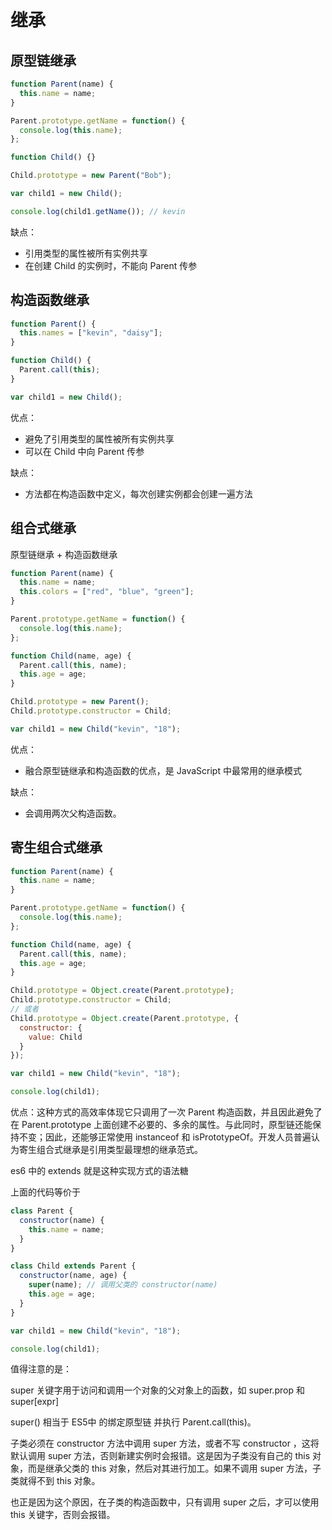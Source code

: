 # 继承

## 原型链继承

```js
function Parent(name) {
  this.name = name;
}

Parent.prototype.getName = function() {
  console.log(this.name);
};

function Child() {}

Child.prototype = new Parent("Bob");

var child1 = new Child();

console.log(child1.getName()); // kevin
```

缺点：

- 引用类型的属性被所有实例共享
- 在创建 Child 的实例时，不能向 Parent 传参

## 构造函数继承

```js
function Parent() {
  this.names = ["kevin", "daisy"];
}

function Child() {
  Parent.call(this);
}

var child1 = new Child();
```

优点：

- 避免了引用类型的属性被所有实例共享
- 可以在 Child 中向 Parent 传参

缺点：

- 方法都在构造函数中定义，每次创建实例都会创建一遍方法

## 组合式继承

原型链继承 + 构造函数继承

```js
function Parent(name) {
  this.name = name;
  this.colors = ["red", "blue", "green"];
}

Parent.prototype.getName = function() {
  console.log(this.name);
};

function Child(name, age) {
  Parent.call(this, name);
  this.age = age;
}

Child.prototype = new Parent();
Child.prototype.constructor = Child;

var child1 = new Child("kevin", "18");
```

优点：

- 融合原型链继承和构造函数的优点，是 JavaScript 中最常用的继承模式

缺点：

- 会调用两次父构造函数。

## 寄生组合式继承

```js
function Parent(name) {
  this.name = name;
}

Parent.prototype.getName = function() {
  console.log(this.name);
};

function Child(name, age) {
  Parent.call(this, name);
  this.age = age;
}

Child.prototype = Object.create(Parent.prototype);
Child.prototype.constructor = Child;
// 或者
Child.prototype = Object.create(Parent.prototype, {
  constructor: {
    value: Child
  }
});

var child1 = new Child("kevin", "18");

console.log(child1);
```

优点：这种方式的高效率体现它只调用了一次 Parent 构造函数，并且因此避免了在 Parent.prototype 上面创建不必要的、多余的属性。与此同时，原型链还能保持不变；因此，还能够正常使用 instanceof 和 isPrototypeOf。开发人员普遍认为寄生组合式继承是引用类型最理想的继承范式。

es6 中的 extends 就是这种实现方式的语法糖

上面的代码等价于

```js
class Parent {
  constructor(name) {
    this.name = name;
  }
}

class Child extends Parent {
  constructor(name, age) {
    super(name); // 调用父类的 constructor(name)
    this.age = age;
  }
}

var child1 = new Child("kevin", "18");

console.log(child1);
```

值得注意的是：

super 关键字用于访问和调用一个对象的父对象上的函数，如 super.prop 和 super[expr]

super() 相当于 ES5中 的绑定原型链 并执行 Parent.call(this)。

子类必须在 constructor 方法中调用 super 方法，或者不写 constructor ，这将默认调用 super 方法，否则新建实例时会报错。这是因为子类没有自己的 this 对象，而是继承父类的 this 对象，然后对其进行加工。如果不调用 super 方法，子类就得不到 this 对象。

也正是因为这个原因，在子类的构造函数中，只有调用 super 之后，才可以使用 this 关键字，否则会报错。
